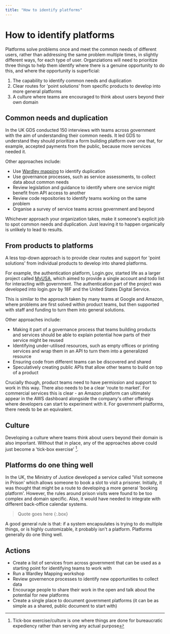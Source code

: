 ```yaml
---
title: "How to identify platforms"
---
```


# How to identify platforms

Platforms solve problems once and meet the common needs of different users, rather than addressing the same problem multiple times, in slightly different ways, for each type of user. Organziations will need to prioritize three things to help them identify where there is a genuine opportunity to do this, and where the opportunity is superficial:

1. The capability to identify common needs and duplication
2. Clear routes for 'point solutions' from specific products to develop into more general platforms
3. A culture where teams are encouraged to think about users beyond their own domain

## Common needs and duplication

In the UK GDS conducted 150 interviews with teams across government with the aim of understanding their common needs. It led GDS to understand they should prioritize a form building platform over one that, for example, accepted payments from the public, because more services needed it.

Other approaches include:

* Use [Wardley mapping](https://blog.gardeviance.org/2015/02/an-introduction-to-wardley-value-chain.html) to identify duplication
* Use governance processes, such as service assessments, to collect data about common needs
* Review legislation and guidance to identify where one service might benefit from API access to another
* Review code repositories to identify teams working on the same problem
* Organise a survey of service teams across government and beyond

Whichever approach your organization takes, make it someone's explicit job to spot common needs and duplication. Just leaving it to happen organically is unlikely to lead to results.

## From products to platforms

A less top-down approach is to provide clear routes and support for 'point solutions' from individual products to develop into shared platforms.

For example, the authentication platform, Login.gov, started life as a larger project called [MyUSA](https://web.archive.org/web/20130423114036/http://www.whitehouse.gov/innovationfellows/myusa), which aimed to provide a single account and todo list for interacting with government. The authentication part of the project was developed into login.gov by 18F and the United States Digital Service.

This is similar to the approach taken by many teams at Google and Amazon, where problems are first solved within product teams, but then supported with staff and funding to turn them into general solutions.

Other approaches include:

* Making it part of a governance process that teams building products and services should be able to explain potential how parts of their service might be reused
* Identifying under-utilised resources, such as empty offices or printing services and wrap them in an API to turn them into a generalized resource
* Ensuring code from different teams can be discovered and shared
* Speculatively creating public APIs that allow other teams to build on top of a product

Crucially though, product teams need to have permission and support to work in this way. There also needs to be a clear 'route to market'. For commercial services this is clear - an Amazon platform can ultimately appear in the AWS dashboard alongside the company's other offerings where developers can start to experiment with it. For government platforms, there needs to be an equivalent.

## Culture

Developing a culture where teams think about users beyond their domain is also important. Without that in place, any of the approaches above could just become a 'tick-box exercise' [^1].

[^1]: Tick-box exercise/culture is one where things are done for bureaucratic expediency rather than serving any actual purpose

## Platforms do one thing well

In the UK, the Ministry of Justice developed a service called 'Visit someone in Prison' which allows someone to book a slot to visit a prisoner. Initially, it was thought that might be a route to developing a more general 'booking platform'. However, the rules around prison visits were found to be too complex and domain specific. Also, it would have needed to integrate with different back-office calendar systems.

> Quote goes here
{:.box}

A good general rule is that: if a system encapsulates is trying to do multiple things, or is highly customizable, it probably isn't a platform. Platforms generally do one thing well.

## Actions

* Create a list of services from across government that can be used as a starting point for identifying teams to work with
* Run a Wardley Mapping workshop
* Review governence processes to identify new opportunities to collect 
data
* Encourage people to share their work in the open and talk about the potential for new platforms
* Create a single place to document government platforms (it can be as simple as a shared, public document to start with)